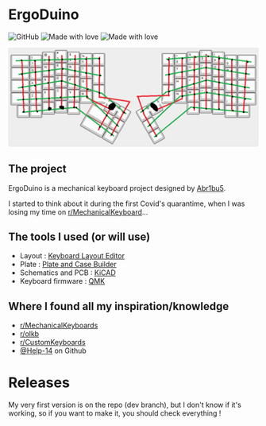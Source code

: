 # ErgoDuino

![GitHub](https://img.shields.io/github/license/abr1bus/ergoduino?style=for-the-badge) ![Made with love](https://img.shields.io/badge/made%20with-love-ff69b4?style=for-the-badge&logo=appveyor) ![Made with love](https://img.shields.io/badge/current%20release-v0.1-success?style=for-the-badge&logo=appveyor)

![Layout (bad drawing :(  )](/img/ergoduino_layout.png)

## The project

ErgoDuino is a mechanical keyboard project designed by [Abr1bu5](https://github.com/Abr1bus).

I started to think about it during the first Covid's quarantime, when I was losing my time on [r/MechanicalKeyboard](https://reddit.com/r/MechanicalKeyboards)...

## The tools I used (or will use)

* Layout : [Keyboard Layout Editor](http://www.keyboard-layout-editor.com/)
* Plate : [Plate and Case Builder](http://builder.swillkb.com/)
* Schematics and PCB : [KiCAD](https://kicad.org/)
* Keyboard firmware : [QMK](https://qmk.fm/)

## Where I found all my inspiration/knowledge

* [r/MechanicalKeyboards](https://reddit.com/r/MechanicalKeyboards)
* [r/olkb](https://www.reddit.com/r/olkb/)
* [r/CustomKeyboards](https://www.reddit.com/r/CustomKeyboards/)
* [@Help-14](https://github.com/help-14/mechanical-keyboard) on Github

# Releases

My very first version is on the repo (dev branch), but I don't know if it's working, so if you want to make it, you should check everything !
